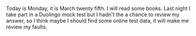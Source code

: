 Today is Monday, it is March twenty fifth. I will read some books. Last night I take part in a Duolingo mock test but I hadn't the a chance to review my answer, so I think maybe I should find some online test data, it will make me review my faults.
